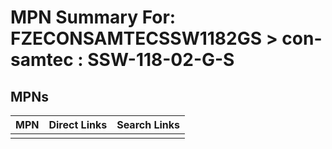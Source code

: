 



# MPN Summary For: FZECONSAMTECSSW1182GS > con-samtec : SSW-118-02-G-S

## MPNs
  

|MPN|Direct Links|Search Links|
| :--- | :--- | :--- |
||||

